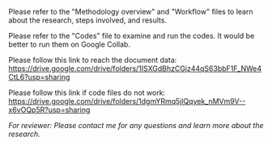 Please refer to the "Methodology overview" and "Workflow" files to learn about the research, steps involved, and results.

Please refer to the "Codes" file to examine and run the codes. It would be better to run them on Google Collab.

Please follow this link to reach the document data: https://drive.google.com/drive/folders/1ISXGdBhzCGjz44qS63bbF1F_NWe4CtL6?usp=sharing

Please follow this link if code files do not work: https://drive.google.com/drive/folders/1dgmYRmq5jlQqyek_nMVm9V--x6vOQp5R?usp=sharing

*For reviewer: Please contact me for any questions and learn more about the research.*
